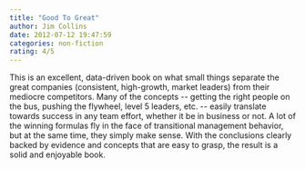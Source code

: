 ```yaml
---
title: "Good To Great"
author: Jim Collins
date: 2012-07-12 19:47:59
categories: non-fiction
rating: 4/5
---
```


This is an excellent, data-driven book on what small things separate the great companies (consistent, high-growth, market leaders) from their mediocre competitors. Many of the concepts -- getting the right people on the bus, pushing the flywheel, level 5 leaders, etc. -- easily translate towards success in any team effort, whether it be in business or not. A lot of the winning formulas fly in the face of transitional management behavior, but at the same time, they simply make sense. With the conclusions clearly backed by evidence and concepts that are easy to grasp, the result is a solid and enjoyable book.
